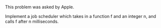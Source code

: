 This problem was asked by Apple.

Implement a job scheduler which takes in a function f and an integer n, 
and calls f after n milliseconds.